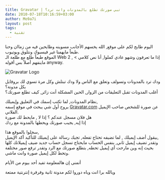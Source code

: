 ```yaml
---
title: Gravatar | تبي صورتك تطلع بالمدونات وانت ترد؟
date: 2010-07-18T10:16:59+03:00
author: Mo9a7i
layout: post
tags:
  - تقنية
---
```

اليوم طايح لكم على موقع, الله يخسهم الأجانب مسوينه وطايحين فيه من زماان وحنا طبعاً مايهمنا غير فيسبوك ونتلوق ويوتيوب.  
الموقع طبعاً طلع مع طلعة الـ Web 2 , < إذا ما تعرفون وشهو عادي كملوا, أنا نص كلامي ماينفهم أصلاً بس أقوله anyway.

![Gravatar Logo](http://s.gravatar.com/images/gravatar-biglogo.png)

ودك ترد بالمدونات وتسولف وتعلق مع الناس ولا ودك تبتلش وكل مرة تسوي لك بروفايل بكل مدونة؟  
أغلب المدونات تقبل التعليقات من الزوار, الحين المشكلة أنت زائر, كيف تطلع صورتك؟

نظام المدونات, لما تكتب إسمك في التعليق وإيميلك,  
يروح أول شي يبحث في موقع إسمه [Gravatar.com](http://www.gravatar.com) عن صورة للشخص صاحب الإيميل الفلاني.  
هل فلان مسجل عندكم ؟ إذا لا , مايحط لك صورة  
إذا إيه, يجيب صورتك ويحطها بالمدونة مع ردك

سجلوا بالموقع هذا,  
بيقول أضف إيميلك , لما تضيفه تحتاج تفعله, تجيك رسالة على إيميلك للتأكيد أكد الإيميل,  
وتقدر تضيف إيميل ثاني, بنفس الحساب مايحتاج تسجل حساب جديد ضيف إيميلاتك كلها بحيث إنه وين مارحت أي إيميل تحطه, بتطلع صورتك مع الرد وتقدر ترفع صور مختلفة وتحط لكل إيميل صورة وانت ماشي.

أتمنى إن هالمعلومة تفيد أحد بيوم من الأيام

ويالله برا انت وياه دوروا لكم مدونة ثانية وفرفرة إنترنتية ممتعة
